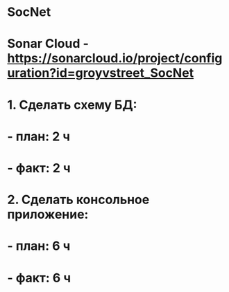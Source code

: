 # SocNet

# Sonar Cloud - https://sonarcloud.io/project/configuration?id=groyvstreet_SocNet

# 1. Сделать схему БД:
# - план: 2 ч
# - факт: 2 ч
# 2. Сделать консольное приложение:
# - план: 6 ч
# - факт: 6 ч
